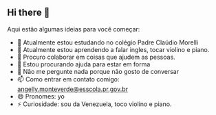 ## Hi there 👋

 
Aqui estão algumas ideias para você começar:

- 🔭 Atualmente estou estudando no colégio Padre Claúdio Morelli
- 🌱 Atualmente estou aprendendo a falar ingles, tocar violino e piano.
- 👯 Procuro colaborar em coisas que ajudem as pessoas.
- 🤔 Estou procurando ajuda para estar em forma
- 💬 Não me pergunte nada porque não gosto de conversar
- 📫 Como entrar em contato comigo: angelly.monteverde@esscola.pr.gov.br
- 😄 Pronomes: yo
- ⚡ Curiosidade: sou da Venezuela, toco violino e piano.
